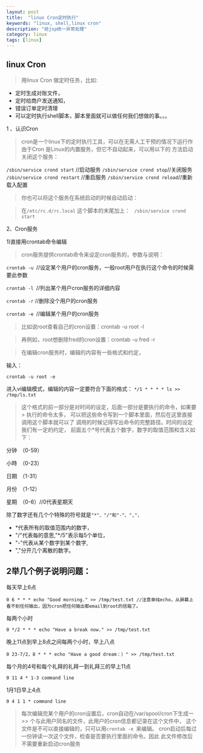 ```yaml
---
layout: post
title:  "linux Cron定时执行"
keywords: "linux, shell,linux cron"
description: "给jsp统一异常处理"
category: linux
tags: [linux]
---
```


 

## linux Cron
> 用linux Cron 做定时任务，比如:

- 定时生成对账文件，
- 定时给商户发送通知，
- 错误订单定时清理
- 可以定时执行shell脚本，脚本里面就可以做任何我们想做的事。。。

1 、认识Cron
> cron是一个linux下的定时执行工具，可以在无需人工干预的情况下运行作
> 由于Cron 是Linux的内置服务，但它不自动起来，可以用以下的 
> 方法启动关闭这个服务：

` /sbin/service crond start ` //启动服务
` /sbin/service crond stop `//关闭服务
` /sbin/service crond restart` //重启服务
` /sbin/service crond reload `//重新载入配置

> 你也可以将这个服务在系统启动的时候自动启动：

> 在`/etc/rc.d/rc.local` 这个脚本的末尾加上：
` /sbin/service crond start`

2、Cron服务

1)直接用crontab命令编辑
> cron服务提供crontab命令来设定cron服务的，参数与说明：

`crontab -u `//设定某个用户的cron服务，一般root用户在执行这个命令的时候需要此参数

`crontab -l `//列出某个用户cron服务的详细内容

`crontab -r` //删除没个用户的cron服务

`crontab -e `//编辑某个用户的cron服务

> 比如说root查看自己的cron设置：crontab -u root -l

> 再例如，root想删除fred的cron设置：crontab -u fred -r

> 在编辑cron服务时，编辑的内容有一些格式和约定，

输入：
``` shell 
crontab -u root -e 
```
 进入vi编辑模式，编辑的内容一定要符合下面的格式：
 `*/1 * * * * ls >> /tmp/ls.txt`

> 这个格式的前一部分是对时间的设定，后面一部分是要执行的命令，如果要> 执行的命令太多，
> 可以把这些命令写到一个脚本里面，然后在这里直接调用这个脚本就可以了
> 调用的时候记得写出命令的完整路径。时间的设定我们有一定的约定，
> 前面五个*号代表五个数字，数字的取值范围和含义如下：

分钟　（0-59）

小時　（0-23）

日期　（1-31）

月份　（1-12）

星期　（0-6）//0代表星期天

除了数字还有几个个特殊的符号就是`"*"、"/"和"-"、","，`

-  *代表所有的取值范围内的数字，
-  "/"代表每的意思,"*/5"表示每5个单位，
-  "-"代表从某个数字到某个数字,
-  ","分开几个离散的数字。

## 2举几个例子说明问题：

每天早上6点

`0 6 * * * echo "Good morning." >> /tmp/test.txt //注意单纯echo，从屏幕上看不到任何输出，因为cron把任何输出都email到root的信箱了。`

每两个小时

`0 */2 * * * echo "Have a break now." >> /tmp/test.txt`

晚上11点到早上8点之间每两个小时，早上八点

`0 23-7/2，8 * * * echo "Have a good dream：）" >> /tmp/test.txt`

每个月的4号和每个礼拜的礼拜一到礼拜三的早上11点

`0 11 4 * 1-3 command line`

1月1日早上4点

`0 4 1 1 * command line`

> 每次编辑完某个用户的cron设置后，cron自动在/var/spool/cron下生成一>> 个与此用户同名的文件，此用户的cron信息都记录在这个文件中，
> 这个文件是不可以直接编辑的，只可以用`crontab -e `来编辑。
> cron启动后每过一份钟读一次这个文件，检查是否要执行里面的命令。因此
> 此文件修改后不需要重新启动cron服务

